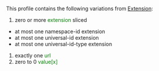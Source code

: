 This profile contains the following variations from [Extension](http://hl7.org/fhir/STU3/Extension):

1. zero or more <span style='color:green'> extension </span>  sliced
  * at most one namespace-id extension
  * at most one universal-id extension
  * at most one universal-id-type extension
1. exactly one <span style='color:green'> url </span> 
1. zero to 0 <span style='color:green'> value[x] </span> 